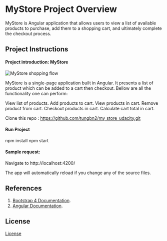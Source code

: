 # MyStore Project Overview

MyStore is Angular application that allows users to view a list of available products to purchase, add them to a shopping cart, and ultimately complete the checkout process. 

## Project Instructions

#### Project introduction: MyStore

![MyStore shopping flow](shoppingflow.gif)

MyStore is a single-page application built in Angular. 
It presents a list of product which can be added to a cart then checkout. Bellow are all the functionality one can perform:

View list of products.
Add products to cart.
View products in cart.
Remove product from cart.
Checkout products in cart.
Calculate cart total in cart.

Clone this repo : https://github.com/tungbn2/my_store_udacity.git

#### Run Project
npm install
npm start
  

#### Sample request:
Navigate to 
http://localhost:4200/

The app will automatically reload if you change any of the source files.

## References

1. [Bootstrap 4 Documentation](https://getbootstrap.com/docs/4.1/getting-started/introduction/). 
2. [Angular Documentation](https://angular.io/docs). 

## License

[License](LICENSE.txt)

